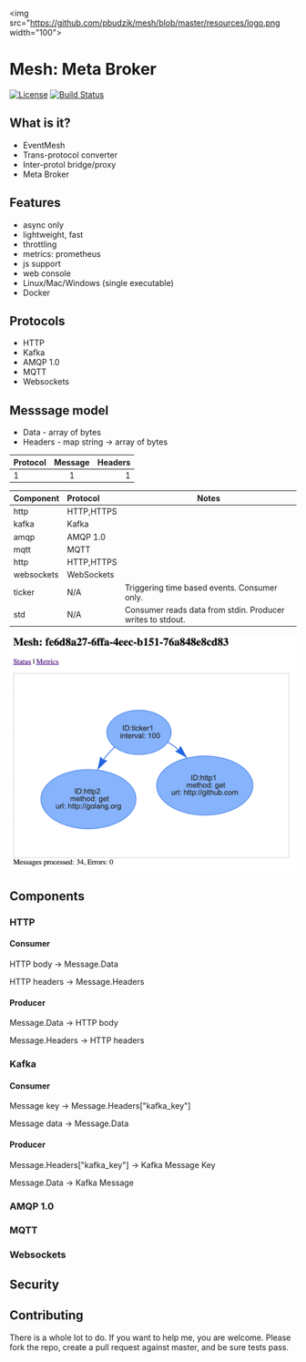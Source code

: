 <img src="https://github.com/pbudzik/mesh/blob/master/resources/logo.png width="100">

# Mesh: Meta Broker

[![License](https://img.shields.io/badge/license-Apache--2.0-blue.svg)](http://www.apache.org/licenses/LICENSE-2.0)
[![Build Status](https://travis-ci.com/pbudzik/mesh.svg?token=XiaiCfPyy7FWHus4HaHR&branch=master)](https://travis-ci.com/pbudzik/mesh)

## What is it?

* EventMesh
* Trans-protocol converter
* Inter-protol bridge/proxy
* Meta Broker

## Features

* async only
* lightweight, fast
* throttling
* metrics: prometheus
* js support
* web console
* Linux/Mac/Windows (single executable)
* Docker

## Protocols

- HTTP
- Kafka
- AMQP 1.0
- MQTT
- Websockets

## Messsage model 

* Data - array of bytes
* Headers - map string -> array of bytes 

| Protocol      | Message       | Headers  |
| ------------- |:-------------:| -----:|
|1|1|1


| Component      | Protocol       | Notes  |
| ------------- |:-------------| -----|
|http|HTTP,HTTPS| |
|kafka|Kafka| |
|amqp|AMQP 1.0| |
|mqtt|MQTT| |
|http|HTTP,HTTPS| |
|websockets|WebSockets|
|ticker|N/A|Triggering time based events. Consumer only.| 
|std| N/A|Consumer reads data from stdin. Producer writes to stdout.|

![](resources/mesh2.png) 

## Components

### HTTP

#### Consumer 

HTTP body -> Message.Data

HTTP headers -> Message.Headers

#### Producer

Message.Data -> HTTP body

Message.Headers -> HTTP headers

### Kafka

#### Consumer

Message key -> Message.Headers["kafka_key"]

Message data -> Message.Data 

#### Producer

Message.Headers["kafka_key"] -> Kafka Message Key

Message.Data -> Kafka Message 

### AMQP 1.0

### MQTT

### Websockets

## Security

## Contributing

There is a whole lot to do. If you want to help me, you are welcome. Please fork the repo, create a pull request against master, and be sure tests pass. 
